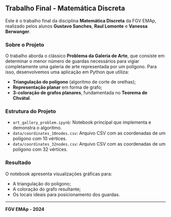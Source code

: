 ## Trabalho Final - Matemática Discreta

Este é o trabalho final da disciplina **Matemática Discreta** da FGV EMAp, realizado pelos alunos **Gustavo Sanches**, **Raul Lomonte** e **Vanessa Berwanger**.

### Sobre o Projeto

O trabalho aborda o clássico **Problema da Galeria de Arte**, que consiste em determinar o menor número de guardas necessários para vigiar completamente uma galeria de arte representada por um polígono. Para isso, desenvolvemos uma aplicação em Python que utiliza:

- **Triangulação do polígono** (algoritmo de corte de orelhas);
- **Representação planar** em forma de grafo;
- **3-coloração de grafos planares**, fundamentada no **Teorema de Chvátal**.

### Estrutura do Projeto

- `art_gallery_problem.ipynb`: Notebook principal que implementa e demonstra o algoritmo.
- `data/coordinates_10nodes.csv`: Arquivo CSV com as coordenadas de um polígono com 10 vértices.
- `data/coordinates_32nodes.csv`: Arquivo CSV com as coordenadas de um polígono com 32 vértices.

### Resultado

O notebook apresenta visualizações gráficas para:
- A triangulação do polígono;
- A coloração do grafo resultante;
- Os locais ideais para posicionamento dos guardas.

---

**FGV EMAp - 2024**